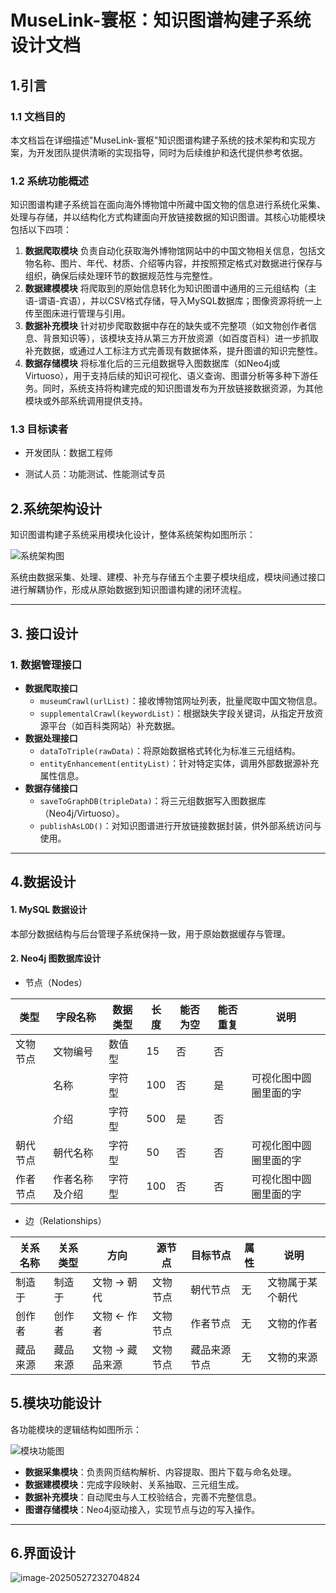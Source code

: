 # MuseLink-寰枢：知识图谱构建子系统设计文档

## 1.引言

### 1.1 文档目的

本文档旨在详细描述"MuseLink-寰枢"知识图谱构建子系统的技术架构和实现方案，为开发团队提供清晰的实现指导，同时为后续维护和迭代提供参考依据。

### 1.2 系统功能概述

知识图谱构建子系统旨在面向海外博物馆中所藏中国文物的信息进行系统化采集、处理与存储，并以结构化方式构建面向开放链接数据的知识图谱。其核心功能模块包括以下四项：

1. **数据爬取模块**
    负责自动化获取海外博物馆网站中的中国文物相关信息，包括文物名称、图片、年代、材质、介绍等内容，并按照预定格式对数据进行保存与组织，确保后续处理环节的数据规范性与完整性。
2. **数据建模模块**
    将爬取到的原始信息转化为知识图谱中通用的三元组结构（主语-谓语-宾语），并以CSV格式存储，导入MySQL数据库；图像资源将统一上传至图床进行管理与引用。
3. **数据补充模块**
    针对初步爬取数据中存在的缺失或不完整项（如文物创作者信息、背景知识等），该模块支持从第三方开放资源（如百度百科）进一步抓取补充数据，或通过人工标注方式完善现有数据体系，提升图谱的知识完整性。
4. **数据存储模块**
    将标准化后的三元组数据导入图数据库（如Neo4j或Virtuoso），用于支持后续的知识可视化、语义查询、图谱分析等多种下游任务。同时，系统支持将构建完成的知识图谱发布为开放链接数据资源，为其他模块或外部系统调用提供支持。

### 1.3 目标读者

- 开发团队：数据工程师

- 测试人员：功能测试、性能测试专员

## 2.系统架构设计

知识图谱构建子系统采用模块化设计，整体系统架构如图所示：

![系统架构图](https://wangri.oss-cn-beijing.aliyuncs.com/time/202505272326032.jpeg)

系统由数据采集、处理、建模、补充与存储五个主要子模块组成，模块间通过接口进行解耦协作，形成从原始数据到知识图谱构建的闭环流程。

------

## 3. 接口设计

### 1. 数据管理接口

- **数据爬取接口**
  - `museumCrawl(urlList)`：接收博物馆网址列表，批量爬取中国文物信息。
  - `supplementalCrawl(keywordList)`：根据缺失字段关键词，从指定开放资源平台（如百科类网站）补充数据。
- **数据处理接口**
  - `dataToTriple(rawData)`：将原始数据格式转化为标准三元组结构。
  - `entityEnhancement(entityList)`：针对特定实体，调用外部数据源补充属性信息。
- **数据存储接口**
  - `saveToGraphDB(tripleData)`：将三元组数据写入图数据库（Neo4j/Virtuoso）。
  - `publishAsLOD()`：对知识图谱进行开放链接数据封装，供外部系统访问与使用。

------

## 4.数据设计

#### 1. MySQL 数据设计

本部分数据结构与后台管理子系统保持一致，用于原始数据缓存与管理。

#### 2. Neo4j 图数据库设计

- 节点（Nodes）

| 类型     | 字段名称       | 数据类型 | 长度 | 能否为空 | 能否重复 | 说明                   |
| -------- | -------------- | -------- | ---- | -------- | -------- | ---------------------- |
| 文物节点 | 文物编号       | 数值型   | 15   | 否       | 否       |                        |
|          | 名称           | 字符型   | 100  | 否       | 是       | 可视化图中圆圈里面的字 |
|          | 介绍           | 字符型   | 500  | 是       | 否       |                        |
| 朝代节点 | 朝代名称       | 字符型   | 50   | 否       | 否       | 可视化图中圆圈里面的字 |
| 作者节点 | 作者名称及介绍 | 字符型   | 100  | 否       | 否       | 可视化图中圆圈里面的字 |

- 边（Relationships）

| 关系名称 | 关系类型 | 方向             | 源节点   | 目标节点     | 属性 | 说明             |
| -------- | -------- | ---------------- | -------- | ------------ | ---- | ---------------- |
| 制造于   | 制造于   | 文物 -> 朝代     | 文物节点 | 朝代节点     | 无   | 文物属于某个朝代 |
| 创作者   | 创作者   | 文物 <- 作者     | 文物节点 | 作者节点     | 无   | 文物的作者       |
| 藏品来源 | 藏品来源 | 文物 -> 藏品来源 | 文物节点 | 藏品来源节点 | 无   | 文物的来源       |

## 5.模块功能设计

各功能模块的逻辑结构如图所示：

![模块功能图](https://wangri.oss-cn-beijing.aliyuncs.com/time/202505272325392.jpeg)

- **数据采集模块**：负责网页结构解析、内容提取、图片下载与命名处理。
- **数据建模模块**：完成字段映射、关系抽取、三元组生成。
- **数据补充模块**：自动爬虫与人工校验结合，完善不完整信息。
- **图谱存储模块**：Neo4j驱动接入，实现节点与边的写入操作。

------

## 6.界面设计

![image-20250527232704824](https://wangri.oss-cn-beijing.aliyuncs.com/time/202505272327953.png)
